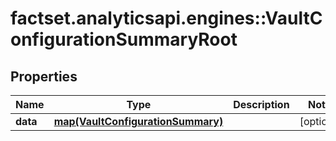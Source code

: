 # factset.analyticsapi.engines::VaultConfigurationSummaryRoot

## Properties
Name | Type | Description | Notes
------------ | ------------- | ------------- | -------------
**data** | [**map(VaultConfigurationSummary)**](VaultConfigurationSummary.md) |  | [optional] 


